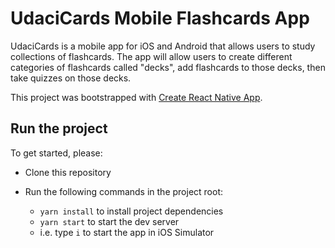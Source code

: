 # UdaciCards Mobile Flashcards App

UdaciCards is a mobile app for iOS and Android that allows users to study collections of flashcards.
The app will allow users to create different categories of flashcards called "decks", add flashcards to those decks, then take quizzes on those decks.

This project was bootstrapped with [Create React Native App](https://github.com/react-community/create-react-native-app).

## Run the project

To get started, please:

* Clone this repository

* Run the following commands in the project root:

  * `yarn install` to install project dependencies
  * `yarn start` to start the dev server
  * i.e. type `i` to start the app in iOS Simulator
